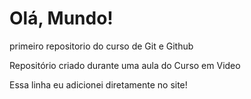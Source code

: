 # Olá, Mundo!
 primeiro repositorio do curso de Git e Github

Repositório criado durante uma aula do Curso em Video

Essa linha eu adicionei diretamente no site!
